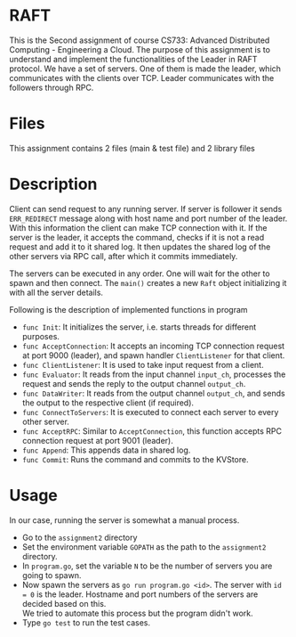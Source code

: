 # RAFT

This is the Second assignment of course CS733: Advanced Distributed Computing - Engineering a Cloud. 
The purpose of this assignment is to understand and implement the functionalities of the Leader in RAFT protocol.
We have a set of servers. One of them is made the leader, which communicates with the clients over TCP. 
Leader communicates with the followers through RPC.

# Files

This assignment contains 2 files (main & test file) and 2 library files

# Description

Client can send request to any running server. If server is follower it sends `ERR_REDIRECT` message along with host name 
and port number of the leader. With this information the client can make TCP connection with it. If the server is the leader, it accepts the command, checks if it is not a read request and add it to it shared log.
It then updates the shared log of the other servers via RPC call, after which it commits immediately.

The servers can be executed in any order. One will wait for the other to spawn and then connect. The `main()` creates a new `Raft` object initializing it with all the server details.

Following is the description of implemented functions in program

 - `func Init`: It initializes the server, i.e. starts threads for different purposes.
 - `func AcceptConnection`: It accepts an incoming TCP connection request at port 9000 (leader), and spawn handler `ClientListener` for that client.
 - `func ClientListener`: It is used to take input request from a client.
 - `func Evaluator`: It reads from the input channel `input_ch`, processes the request and sends the reply to the output channel `output_ch`.
 - `func DataWriter`: It reads from the output channel `output_ch`, and sends the output to the respective client (if required).
 - `func ConnectToServers`: It is executed to connect each server to every other server.
 - `func AcceptRPC`: Similar to `AcceptConnection`, this function accepts RPC connection request at port 9001 (leader).
 - `func Append`: This appends data in shared log.
 - `func Commit`: Runs the command and commits to the KVStore.

# Usage

In our case, running the server is somewhat a manual process.
 - Go to the `assignment2` directory
 - Set the environment variable `GOPATH` as the path to the `assignment2` directory.
 - In `program.go`, set the variable `N` to be the number of servers you are going to spawn.
 - Now spawn the servers as `go run program.go <id>`. The server with `id = 0` is the leader. Hostname and port numbers of the servers are decided based on this.
 <br/> We tried to automate this process but the program didn't work.
 - Type `go test` to run the test cases.
 
 
 
